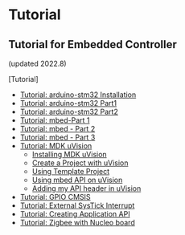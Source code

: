 # Tutorial

## Tutorial for Embedded Controller

(updated 2022.8)

\[Tutorial]

* [Tutorial: arduino-stm32 Installation](tutorial-arduino-stm32-installation.md)
* [Tutorial: arduino-stm32 Part1](tutorial-arduino-stm32-part1.md)
* [Tutorial: arduino-stm32 Part2](tutorial-arduino-stm32-part-2.md)
* [Tutorial: mbed-Part 1](tutorial-create-new-project-in-mbed.md)
* [Tutorial: mbed - Part 2](tutorial-gpio-with-mbed-part-1.md)
* [Tutorial: mbed - Part 3](tutorial-mbed-part-2.md)
* [Tutorial: MDK uVision](mdk-uvision/)
  * [Installing MDK uVision](mdk-uvision/installation.md)
  * [Create a Project with uVision](mdk-uvision/create-a-project-with-uvision.md)
  * [Using Template Project](mdk-uvision/using-template-project.md)
  * [Using mbed API on uVision](mdk-uvision/using-mbed-api-on-uvision.md)
  * [Adding my API header in uVision](mdk-uvision/adding-my-api-header-in-uvision.md)
* [Tutorial: GPIO CMSIS](tutorial-gpio-di-o-cmsis.md)
* [Tutorial: External SysTick Interrupt](tutorial-external-systick-interrupt.md)
* [Tutorial: Creating Application API](tutorial-creating-application-api.md)
* [Tutorial: Zigbee with Nucleo board](zigbee.md)
